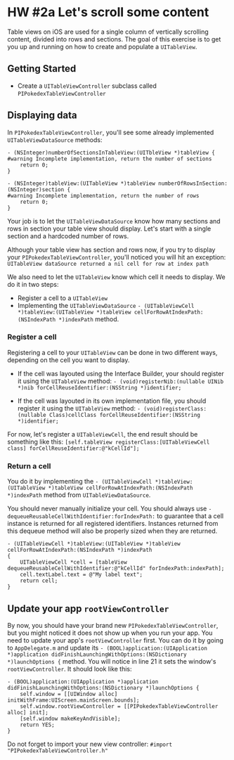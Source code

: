 # HW #2a Let's scroll some content

Table views on iOS are used for a single column of vertically scrolling content, divided into rows and sections. The goal of this exercise is to get you up and running on how to create and populate a `UITableView`.

## Getting Started
* Create a `UITableViewController` subclass called `PIPokedexTableViewController`

## Displaying data
In `PIPokedexTableViewController`, you'll see some already implemented `UITableViewDataSource` methods:
```
- (NSInteger)numberOfSectionsInTableView:(UITbleView *)tableView {
#warning Incomplete implementation, return the number of sections
    return 0;
}

- (NSInteger)tableView:(UITableView *)tableView numberOfRowsInSection:(NSInteger)section {
#warning Incomplete implementation, return the number of rows
    return 0;
}
```
Your job is to let the `UITableViewDataSource` know how many sections and rows in section your table view should display. 
Let's start with a single section and a hardcoded number of rows.

Although your table view has section and rows now, if you try to display your `PIPokedexTableViewController`, you'll noticed you will hit an exception:
`UITableView dataSource returned a nil cell for row at index path`

We also need to let the `UITableView` know which cell it needs to display. We do it in two steps:
* Register a cell to a `UITableView` 
* Implementing the `UITableViewDataSource`  `- (UITableViewCell *)tableView:(UITableView *)tableView cellForRowAtIndexPath:(NSIndexPath *)indexPath`  method.

### Register a cell
Registering a cell to your `UITableView` can be done in two different ways, depending on the cell you want to display.

* If the cell was layouted using the Interface Builder, your should register it using the `UITableView` method:
    `- (void)registerNib:(nullable UINib *)nib forCellReuseIdentifier:(NSString *)identifier;`
    
* If the cell was layouted in its own implementation file, you should register it using the `UITableView` method:
    `- (void)registerClass:(nullable Class)cellClass forCellReuseIdentifier:(NSString *)identifier;`

For now, let's register a `UITableViewCell`, the end result should be something like this:
    `[self.tableView registerClass:[UITableViewCell class] forCellReuseIdentifier:@"kCellId"];`

### Return a cell
You do it by implementing the `- (UITableViewCell *)tableView:(UITableView *)tableView cellForRowAtIndexPath:(NSIndexPath *)indexPath` method from  `UITableViewDataSource`.

You should never manually initialize your cell. You should always use  `-dequeueReusableCellWithIdentifier:forIndexPath:` to guarantee that a cell instance is returned for all registered identifiers. Instances returned from this dequeue method will also be properly sized when they are returned.

```
- (UITableViewCell *)tableView:(UITableView *)tableView cellForRowAtIndexPath:(NSIndexPath *)indexPath
{
    UITableViewCell *cell = [tableView dequeueReusableCellWithIdentifier:@"kCellId" forIndexPath:indexPath];
    cell.textLabel.text = @"My label text";
    return cell;
}
```

## Update your app `rootViewController`
By now, you should have your brand new `PIPokedexTableViewController`, but you might noticed it does not show up when you run your app.
You need to update your app's `rootViewController` first.
You can do it by going to `AppDelegate.m` and update its `- (BOOL)application:(UIApplication *)application didFinishLaunchingWithOptions:(NSDictionary *)launchOptions {` method.
You will notice in line 21 it sets the window's `rootViewController`.
It should look like this:

```
- (BOOL)application:(UIApplication *)application didFinishLaunchingWithOptions:(NSDictionary *)launchOptions {
    self.window = [[UIWindow alloc] initWithFrame:UIScreen.mainScreen.bounds];
    self.window.rootViewController = [[PIPokedexTableViewController alloc] init];
    [self.window makeKeyAndVisible];
    return YES;
}
```
Do not forget to import your new view controller:
`#import "PIPokedexTableViewController.h"`
